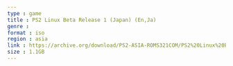 ```yaml
---
type : game
title : PS2 Linux Beta Release 1 (Japan) (En,Ja)
genre : 
format : iso
region : asia
link : https://archive.org/download/PS2-ASIA-ROMS321COM/PS2%20Linux%20Beta%20Release%201%20%28Japan%29%20%28En%2CJa%29.7z
size : 1.1GB
---
```

